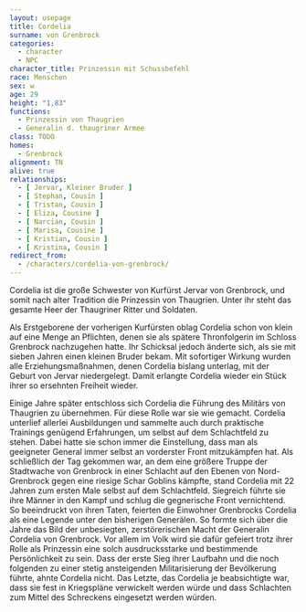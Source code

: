 ```yaml
---
layout: usepage
title: Cordelia
surname: von Grenbrock
categories:
  - character
  - NPC
character_title: Prinzessin mit Schussbefehl
race: Menschen
sex: w
age: 29
height: "1,83"
functions:
  - Prinzessin von Thaugrien
  - Generalin d. thaugriner Armee
class: TODO
homes:
  - Grenbrock
alignment: TN
alive: true
relationships:
  - [ Jervar, Kleiner Bruder ]
  - [ Stephan, Cousin ]
  - [ Tristan, Cousin ]
  - [ Eliza, Cousine ]
  - [ Narcian, Cousin ]
  - [ Marisa, Cousine ]
  - [ Kristian, Cousin ]
  - [ Kristina, Cousin ]
redirect_from:
  - /characters/cordelia-von-grenbrock/
---
```


Cordelia ist die große Schwester von Kurfürst Jervar von Grenbrock, und somit nach alter Tradition die Prinzessin von
Thaugrien. Unter ihr steht das gesamte Heer der Thaugriner Ritter und Soldaten.

Als Erstgeborene der vorherigen Kurfürsten oblag Cordelia schon von klein auf eine Menge an Pflichten, denen sie als
spätere Thronfolgerin im Schloss Grenbrock nachzugehen hatte. Ihr Schicksal jedoch änderte sich, als sie mit sieben
Jahren einen kleinen Bruder bekam. Mit sofortiger Wirkung wurden alle Erziehungsmaßnahmen, denen Cordelia bislang
unterlag, mit der Geburt von Jervar niedergelegt. Damit erlangte Cordelia wieder ein Stück ihrer so ersehnten Freiheit
wieder.

Einige Jahre später entschloss sich Cordelia die Führung des Militärs von Thaugrien zu übernehmen. Für diese Rolle war
sie wie gemacht. Cordelia unterlief allerlei Ausbildungen und sammelte auch durch praktische Trainings genügend
Erfahrungen, um selbst auf dem Schlachtfeld zu stehen. Dabei hatte sie schon immer die Einstellung, dass man als
geeigneter General immer selbst an vorderster Front mitzukämpfen hat. Als schließlich der Tag gekommen war, an dem eine
größere Truppe der Stadtwache von Grenbrock in einer Schlacht auf den Ebenen von Nord-Grenbrock gegen eine riesige Schar
Goblins kämpfte, stand Cordelia mit 22 Jahren zum ersten Male selbst auf dem Schlachtfeld. Siegreich führte sie ihre
Männer in den Kampf und schlug die gegnerische Front vernichtend. So beeindruckt von ihren Taten, feierten die Einwohner
Grenbrocks Cordelia als eine Legende unter den bisherigen Generälen. So formte sich über die Jahre das Bild der
unbesiegten, zerstörerischen Macht der Generalin Cordelia von Grenbrock. Vor allem im Volk wird sie dafür gefeiert trotz
ihrer Rolle als Prinzessin eine solch ausdrucksstarke und bestimmende Persönlichkeit zu sein. Dass der erste Sieg ihrer
Laufbahn und die noch folgenden zu einer stetig ansteigenden Militarisierung der Bevölkerung führte, ahnte Cordelia
nicht. Das Letzte, das Cordelia je beabsichtigte war, dass sie fest in Kriegspläne verwickelt werden würde und dass
Schlachten zum Mittel des Schreckens eingesetzt werden würden.